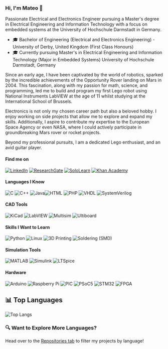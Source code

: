 ### Hi, I'm Mateo 👋

Passionate Electrical and Electronics Engineer pursuing a Master's degree in Electrical Engineering and Information Technology with a focus on embedded systems at the University of Hochschule Darmstadt in Germany.

- 🎓 Bachelor of Engineering (Electrical and Electronics Engineering) - University of Derby, United Kingdom (First Class Honours)
- 🎓 Currently pursuing Master's in Electrical Engineering and Information Technology (Major in Embedded Systems) University of Hochschule Darmstadt, Germany

Since an early age, I have been captivated by the world of robotics, sparked by the incredible achievements of the Opportunity Rover landing on Mars in 2004. This fascination, along with my passion for math, science, and programming, led me to build and program my first Lego robot using National Instruments LabVIEW at the age of 11 whilst studying at the International School of Brussels.

Electronics is not only my chosen career path but also a beloved hobby. I enjoy working on side projects that allow me to explore and expand my skills. Additionally, I aspire to contribute my expertise to the European Space Agency or even NASA, where I could actively participate in groundbreaking Mars rover or rocket projects.

Beyond my professional pursuits, I am a dedicated Lego enthusiast, and an avid guitar player.

#### Find me on
[![LinkedIn](https://img.shields.io/badge/LinkedIn-0077B5?style=flat-square&logo=linkedin&logoColor=white)](https://www.linkedin.com/in/mcquerol) [![ResearchGate](https://img.shields.io/badge/ResearchGate-00CCBB?style=flat-square&logo=researchgate&logoColor=white)](https://www.researchgate.net/profile/Mateo-Ceballos-Querol) [![SoloLearn](https://img.shields.io/badge/SoloLearn-9b59b6?style=flat-square&logo=sololearn&logoColor=white)](https://www.sololearn.com/en/profile/14175011) [![Khan Academy](https://img.shields.io/badge/Khan%20Academy-14BF96?style=flat-square&logo=khanacademy&logoColor=white)](https://www.khanacademy.org/profile/mcquerol)

#### Languages I Know
![C](https://img.shields.io/badge/-C-00599C?style=flat-square&logo=c&logoColor=white) ![C++](https://img.shields.io/badge/-C++-00599C?style=flat-square&logo=c%2B%2B&logoColor=white) ![Java](https://img.shields.io/badge/-Java-007396?style=flat-square&logo=java&logoColor=white)![HTML](https://img.shields.io/badge/-HTML5-E34F26?style=flat-square&logo=html5&logoColor=white) ![PHP](https://img.shields.io/badge/-PHP-777BB4?style=flat-square&logo=php&logoColor=white) ![VHDL](https://img.shields.io/badge/-VHDL-00599C?style=flat-square&logo=&logoColor=white) ![SystemVerilog](https://img.shields.io/badge/-SystemVerilog-FF6600?style=flat-square&logo=&logoColor=white)

#### CAD Tools
![KiCad](https://img.shields.io/badge/-KiCad-314CB0?style=flat-square&logo=kicad&logoColor=white) ![LabVIEW](https://img.shields.io/badge/-LabVIEW-FFDB00?style=flat-square&logo=national-instruments&logoColor=white) ![Multisim](https://img.shields.io/badge/-Multisim-0052cc?style=flat-square&logo=multisim&logoColor=white) ![Ultiboard](https://img.shields.io/badge/-Ultiboard-0052cc?style=flat-square&logo=multisim&logoColor=white)

#### Skills I Want to Learn
![Python](https://img.shields.io/badge/-Python-3776AB?style=flat-square&logo=python&logoColor=white) ![Linux](https://img.shields.io/badge/-Linux-FCC624?style=flat-square&logo=linux&logoColor=black) ![3D Printing](https://img.shields.io/badge/-3D%20Printing-FF5722?style=flat-square&logo=3d-printing&logoColor=white) ![Soldering (SMD)](https://img.shields.io/badge/-Soldering%20(SMD)-4CAF50?style=flat-square&logo=&logoColor=white)

#### Simulation Tools
![MATLAB](https://img.shields.io/badge/-MATLAB-0076A8?style=flat-square&logo=matlab&logoColor=white) ![Simulink](https://img.shields.io/badge/-Simulink-0076A8?style=flat-square&logo=matlab&logoColor=white) ![LTSpice](https://img.shields.io/badge/-LTSpice-0052cc?style=flat-square&logo=&logoColor=white)

#### Hardware
![Arduino](https://img.shields.io/badge/-Arduino-00979D?style=flat-square&logo=arduino&logoColor=white) ![Raspberry Pi](https://img.shields.io/badge/-Raspberry%20Pi-A22846?style=flat-square&logo=raspberry-pi&logoColor=white) ![PIC](https://img.shields.io/badge/-PIC-0033A0?style=flat-square&logo=microchip-technology&logoColor=white) ![PSoC5](https://img.shields.io/badge/-PSoC5-00A3E0?style=flat-square&logo=cypress&logoColor=white) ![STM32](https://img.shields.io/badge/-STM32-03234B?style=flat-square&logo=STMicroelectronics&logoColor=white) ![FPGA](https://img.shields.io/badge/-FPGA-FF6600?style=flat-square&logo=intel&logoColor=white)

## 📊 Top Languages
![Top Langs](https://github-readme-stats.vercel.app/api/top-langs/?username=mcquerol&hide=assembly,pawn,csharp,openedge%20abl,sql,other&layout=compact&langs_count=6&exclude_repo=electronic-gas-pedal-psoc5-erikaos,electronic-clock-psoc5-erikaos,workbook-psoc5,derbot,c-exercises)

### 🔍 Want to Explore More Languages?
Head over to the [Repositories tab](https://github.com/mcquerol?tab=repositories) to filter my projects by language!
